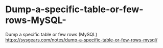 # Dump-a-specific-table-or-few-rows-MySQL-
Dump a specific table or few rows (MySQL)
https://sysgears.com/notes/dump-a-specific-table-or-few-rows-mysql/
